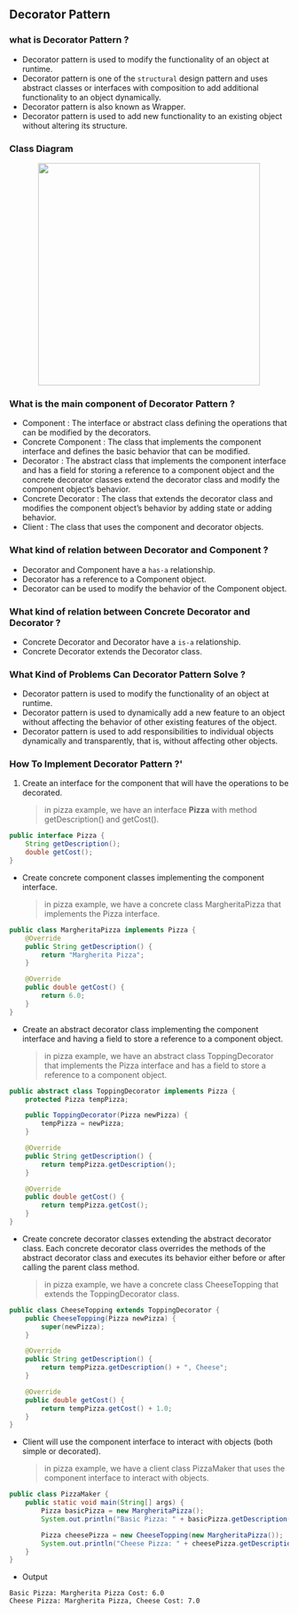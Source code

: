 ## Decorator Pattern

### what is Decorator Pattern ?

- Decorator pattern is used to modify the functionality of an object at runtime.
- Decorator pattern is one of the ``structural`` design pattern and uses abstract classes or interfaces with composition to add additional functionality to an object dynamically.
- Decorator pattern is also known as Wrapper.
- Decorator pattern is used to add new functionality to an existing object without altering its structure.

### Class Diagram

<div align="center">
    <img src="https://sourcemaking.com/files/v2/content/patterns/Decorator_example.png" width="400" />
</div>



### What is the main component of Decorator Pattern ?
- Component : The interface or abstract class defining the operations that can be modified by the decorators.
- Concrete Component : The class that implements the component interface and defines the basic behavior that can be modified.
- Decorator : The abstract class that implements the component interface and has a field for storing a reference to a component object and the concrete decorator classes extend the decorator class and modify the component object’s behavior.
- Concrete Decorator : The class that extends the decorator class and modifies the component object’s behavior by adding state or adding behavior.
- Client : The class that uses the component and decorator objects.

### What kind of relation between Decorator and Component ?
- Decorator and Component have a ``has-a`` relationship.
- Decorator has a reference to a Component object.
- Decorator can be used to modify the behavior of the Component object.

### What kind of relation between Concrete Decorator and Decorator ?
- Concrete Decorator and Decorator have a ``is-a`` relationship.
- Concrete Decorator extends the Decorator class.


### What Kind of Problems Can Decorator Pattern Solve ?
- Decorator pattern is used to modify the functionality of an object at runtime.
- Decorator pattern is used to dynamically add a new feature to an object without affecting the behavior of other existing features of the object.
- Decorator pattern is used to add responsibilities to individual objects dynamically and transparently, that is, without affecting other objects.




### How To Implement Decorator Pattern ?'

1. Create an interface for the component that will have the operations to be decorated.
   > in pizza example, we have an interface **Pizza** with method getDescription() and getCost().

```java
public interface Pizza {
    String getDescription();
    double getCost();
}

```

- Create concrete component classes implementing the component interface.
  > in pizza example, we have a concrete class MargheritaPizza that implements the Pizza interface.

```java
public class MargheritaPizza implements Pizza {
    @Override
    public String getDescription() {
        return "Margherita Pizza";
    }

    @Override
    public double getCost() {
        return 6.0;
    }
}
```

- Create an abstract decorator class implementing the component interface and having a field to store a reference to a component object.
  > in pizza example, we have an abstract class ToppingDecorator that implements the Pizza interface and has a field to store a reference to a component object.

```java
public abstract class ToppingDecorator implements Pizza {
    protected Pizza tempPizza;

    public ToppingDecorator(Pizza newPizza) {
        tempPizza = newPizza;
    }

    @Override
    public String getDescription() {
        return tempPizza.getDescription();
    }

    @Override
    public double getCost() {
        return tempPizza.getCost();
    }
}
```

- Create concrete decorator classes extending the abstract decorator class. Each concrete decorator class overrides the methods of the abstract decorator class and executes its behavior either before or after calling the parent class method.
  > in pizza example, we have a concrete class CheeseTopping that extends the ToppingDecorator class.

```java
public class CheeseTopping extends ToppingDecorator {
    public CheeseTopping(Pizza newPizza) {
        super(newPizza);
    }

    @Override
    public String getDescription() {
        return tempPizza.getDescription() + ", Cheese";
    }

    @Override
    public double getCost() {
        return tempPizza.getCost() + 1.0;
    }
}
```

- Client will use the component interface to interact with objects (both simple or decorated).
  > in pizza example, we have a client class PizzaMaker that uses the component interface to interact with objects.

```java
public class PizzaMaker {
    public static void main(String[] args) {
        Pizza basicPizza = new MargheritaPizza();
        System.out.println("Basic Pizza: " + basicPizza.getDescription() + " Cost: " + basicPizza.getCost());

        Pizza cheesePizza = new CheeseTopping(new MargheritaPizza());
        System.out.println("Cheese Pizza: " + cheesePizza.getDescription() + " Cost: " + cheesePizza.getCost());
    }
}
```

- Output

```
Basic Pizza: Margherita Pizza Cost: 6.0
Cheese Pizza: Margherita Pizza, Cheese Cost: 7.0
```
